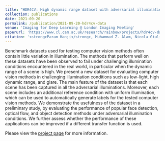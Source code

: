 ```yaml
---
title: "HDR4CV: High dynamic range dataset with adversarial illumination for testing computer vision methods"
collection: publications
date: 2021-09-20
permalink: /publication/2021-09-20-hdr4cv-data
venue: 'Imaging for Deep Learning @ London Imaging Meeting'
paperurl: 'https://www.cl.cam.ac.uk/research/rainbow/projects/hdr4cv-dataset/2021-hdr4cv-data.pdf'
citation: '<strong>Param Hanji</strong>, Muhammad Z. Alam, Nicola Giuliani, Hu Chen and Rafał K. Mantiuk. &quot;HDR4CV: High dynamic range dataset with adversarial illumination for testing computer vision methods&quot;. In <i>Journal of Imaging Science and Technology</i>. 2021.'
---
```


Benchmark datasets used for testing computer vision methods often contain little variation in illumination. The methods that perform well on these datasets have been observed to fail under challenging illumination conditions encountered in the real world, in particular when the dynamic range of a scene is high. We present a new dataset for evaluating computer vision methods in challenging illumination conditions such as low-light, high dynamic range, and glare. The main feature of the dataset is that each scene has been captured in all the adversarial illuminations. Moreover, each scene includes an additional reference condition with uniform illumination, which can be used to automatically generate labels for the tested computer vision methods. We demonstrate the usefulness of the dataset in a preliminary study, by evaluating the performance of popular face detection, optical flow, and object detection methods under adversarial illumination conditions. We further assess whether the performance of these applications can be improved if a different transfer function is used.

Please view the [project page](https://www.cl.cam.ac.uk/research/rainbow/projects/hdr4cv-dataset/) for more information.
